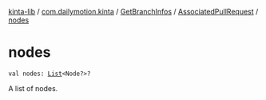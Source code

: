 [kinta-lib](../../../index.md) / [com.dailymotion.kinta](../../index.md) / [GetBranchInfos](../index.md) / [AssociatedPullRequest](index.md) / [nodes](./nodes.md)

# nodes

`val nodes: `[`List`](https://kotlinlang.org/api/latest/jvm/stdlib/kotlin.collections/-list/index.html)`<Node?>?`

A list of nodes.

